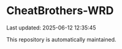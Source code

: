 # CheatBrothers-WRD

Last updated: 2025-06-12 12:35:45

This repository is automatically maintained.
